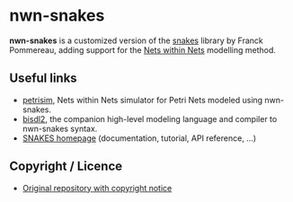 nwn-snakes
==========
**nwn-snakes** is a customized version of the [snakes](https://github.com/fpom/snakes) library by Franck Pommereau, adding support for the [Nets within Nets](https://en.wikipedia.org/wiki/Nets_within_Nets) modelling method.

Useful links
------------
* [petrisim](https://github.com/leonardogian/nwn-petrisim), Nets within Nets simulator for Petri Nets modeled using nwn-snakes.
* [bisdl2](https://github.com/leonardogian/nwn-bisdl2), the companion high-level modeling language and compiler to nwn-snakes syntax.
* [SNAKES homepage](http://www.ibisc.univ-evry.fr/~fpommereau/SNAKES/) (documentation, tutorial, API reference, ...)

Copyright / Licence
-------------------
* [Original repository with copyright notice](https://github.com/fpom/snakes)
